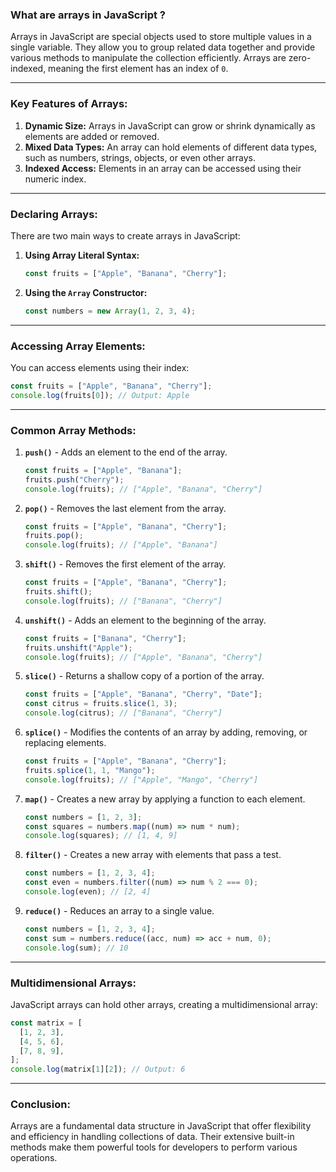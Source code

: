 ### **What are arrays in JavaScript ?**

Arrays in JavaScript are special objects used to store multiple values in a single variable. They allow you to group related data together and provide various methods to manipulate the collection efficiently. Arrays are zero-indexed, meaning the first element has an index of `0`.

---

### Key Features of Arrays:

1. **Dynamic Size:** Arrays in JavaScript can grow or shrink dynamically as elements are added or removed.
2. **Mixed Data Types:** An array can hold elements of different data types, such as numbers, strings, objects, or even other arrays.
3. **Indexed Access:** Elements in an array can be accessed using their numeric index.

---

### Declaring Arrays:

There are two main ways to create arrays in JavaScript:

1. **Using Array Literal Syntax:**
   ```javascript
   const fruits = ["Apple", "Banana", "Cherry"];
   ```
2. **Using the `Array` Constructor:**
   ```javascript
   const numbers = new Array(1, 2, 3, 4);
   ```

---

### Accessing Array Elements:

You can access elements using their index:

```javascript
const fruits = ["Apple", "Banana", "Cherry"];
console.log(fruits[0]); // Output: Apple
```

---

### Common Array Methods:

1. **`push()`** - Adds an element to the end of the array.

   ```javascript
   const fruits = ["Apple", "Banana"];
   fruits.push("Cherry");
   console.log(fruits); // ["Apple", "Banana", "Cherry"]
   ```

2. **`pop()`** - Removes the last element from the array.

   ```javascript
   const fruits = ["Apple", "Banana", "Cherry"];
   fruits.pop();
   console.log(fruits); // ["Apple", "Banana"]
   ```

3. **`shift()`** - Removes the first element of the array.

   ```javascript
   const fruits = ["Apple", "Banana", "Cherry"];
   fruits.shift();
   console.log(fruits); // ["Banana", "Cherry"]
   ```

4. **`unshift()`** - Adds an element to the beginning of the array.

   ```javascript
   const fruits = ["Banana", "Cherry"];
   fruits.unshift("Apple");
   console.log(fruits); // ["Apple", "Banana", "Cherry"]
   ```

5. **`slice()`** - Returns a shallow copy of a portion of the array.

   ```javascript
   const fruits = ["Apple", "Banana", "Cherry", "Date"];
   const citrus = fruits.slice(1, 3);
   console.log(citrus); // ["Banana", "Cherry"]
   ```

6. **`splice()`** - Modifies the contents of an array by adding, removing, or replacing elements.

   ```javascript
   const fruits = ["Apple", "Banana", "Cherry"];
   fruits.splice(1, 1, "Mango");
   console.log(fruits); // ["Apple", "Mango", "Cherry"]
   ```

7. **`map()`** - Creates a new array by applying a function to each element.

   ```javascript
   const numbers = [1, 2, 3];
   const squares = numbers.map((num) => num * num);
   console.log(squares); // [1, 4, 9]
   ```

8. **`filter()`** - Creates a new array with elements that pass a test.

   ```javascript
   const numbers = [1, 2, 3, 4];
   const even = numbers.filter((num) => num % 2 === 0);
   console.log(even); // [2, 4]
   ```

9. **`reduce()`** - Reduces an array to a single value.
   ```javascript
   const numbers = [1, 2, 3, 4];
   const sum = numbers.reduce((acc, num) => acc + num, 0);
   console.log(sum); // 10
   ```

---

### Multidimensional Arrays:

JavaScript arrays can hold other arrays, creating a multidimensional array:

```javascript
const matrix = [
  [1, 2, 3],
  [4, 5, 6],
  [7, 8, 9],
];
console.log(matrix[1][2]); // Output: 6
```

---

### Conclusion:

Arrays are a fundamental data structure in JavaScript that offer flexibility and efficiency in handling collections of data. Their extensive built-in methods make them powerful tools for developers to perform various operations.
